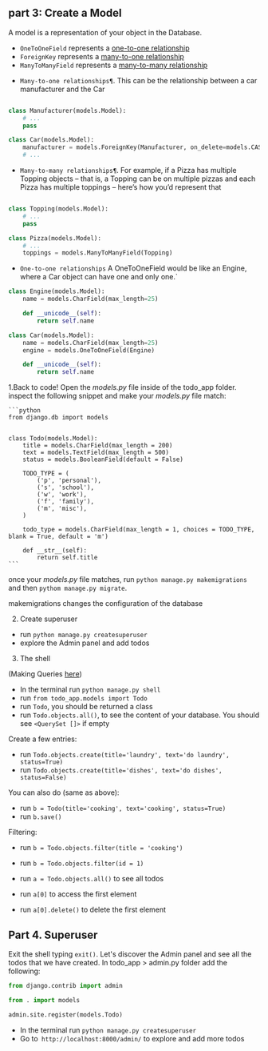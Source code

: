 
## part 3: Create a Model


A model is a representation of your object in the Database. 

- `OneToOneField` represents a [one-to-one relationship](https://docs.djangoproject.com/en/2.0/topics/db/examples/one_to_one/)
- `ForeignKey` represents a [many-to-one relationship](https://docs.djangoproject.com/en/2.0/topics/db/examples/many_to_one/)
- `ManyToManyField` represents a [many-to-many relationship](https://docs.djangoproject.com/en/2.0/topics/db/examples/many_to_many/)

* `Many-to-one relationships¶`. This can be the relationship between a car manufacturer and the Car

```python

class Manufacturer(models.Model):
    # ...
    pass

class Car(models.Model):
    manufacturer = models.ForeignKey(Manufacturer, on_delete=models.CASCADE)
    # ...

```

* `Many-to-many relationships¶`. For example, if a Pizza has multiple Topping objects – that is, a Topping can be on multiple pizzas and each Pizza has multiple toppings – here’s how you’d represent that

```python

class Topping(models.Model):
    # ...
    pass

class Pizza(models.Model):
    # ...
    toppings = models.ManyToManyField(Topping)
```

* `One-to-one relationships`  A OneToOneField would be like an Engine, where a Car object can have one and only one.`

```python
class Engine(models.Model):
    name = models.CharField(max_length=25)

    def __unicode__(self):
        return self.name

class Car(models.Model):
    name = models.CharField(max_length=25)
    engine = models.OneToOneField(Engine)

    def __unicode__(self):
        return self.name

```


1.Back to code! Open the *models.py* file inside of the todo_app folder. inspect the following snippet and make your *models.py* file match:

    ```python
    from django.db import models


    class Todo(models.Model):
        title = models.CharField(max_length = 200)
        text = models.TextField(max_length = 500)
        status = models.BooleanField(default = False)

        TODO_TYPE = (
            ('p', 'personal'),
            ('s', 'school'),
            ('w', 'work'),
            ('f', 'family'),
            ('m', 'misc'),
        )

        todo_type = models.CharField(max_length = 1, choices = TODO_TYPE, blank = True, default = 'm')

        def __str__(self):
            return self.title
    ```

once your *models.py* file matches, run `python manage.py makemigrations` and then `pythom manage.py migrate`.

makemigrations changes the configuration of the database

2. Create superuser

- run `python manage.py createsuperuser`
- explore the Admin panel and add todos

3. The shell

 (Making Queries [here](https://docs.djangoproject.com/en/3.1/topics/db/queries/))

- In the terminal run `python manage.py shell`
- run `from todo_app.models import Todo`
- run `Todo`, you should be returned a class
- run `Todo.objects.all()`, to see the content of your database. You should see `<QuerySet []>` if empty

Create a few entries:

- run `Todo.objects.create(title='laundry', text='do laundry', status=True)`
- run `Todo.objects.create(title='dishes', text='do dishes', status=False)`

You can also do (same as above):

- run `b = Todo(title='cooking', text='cooking', status=True)`
- run `b.save()`

Filtering:

- run `b = Todo.objects.filter(title = 'cooking')`
- run `b = Todo.objects.filter(id = 1)`

- run `a = Todo.objects.all()` to see all todos
- run `a[0]` to access the first element
- run `a[0].delete()` to delete the first element


## Part 4. Superuser

Exit the shell typing `exit()`. Let's discover the Admin panel and see all the todos that we have created. In todo_app > admin.py folder add the following:

```python
from django.contrib import admin

from . import models

admin.site.register(models.Todo)

```
- In the terminal run `python manage.py createsuperuser`
- Go to` http://localhost:8000/admin/` to explore and add more todos